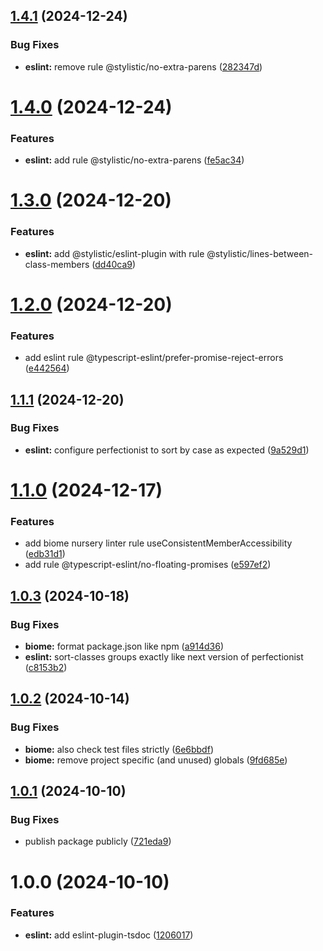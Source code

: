 ## [1.4.1](https://github.com/liveryvideo/biome-lit/compare/v1.4.0...v1.4.1) (2024-12-24)


### Bug Fixes

* **eslint:** remove rule @stylistic/no-extra-parens ([282347d](https://github.com/liveryvideo/biome-lit/commit/282347d29da962539d0e67cd8c4392cfb2ad9c49))

# [1.4.0](https://github.com/liveryvideo/biome-lit/compare/v1.3.0...v1.4.0) (2024-12-24)


### Features

* **eslint:** add rule @stylistic/no-extra-parens ([fe5ac34](https://github.com/liveryvideo/biome-lit/commit/fe5ac34d02840b5141e9df15086a668104a7586d))

# [1.3.0](https://github.com/liveryvideo/biome-lit/compare/v1.2.0...v1.3.0) (2024-12-20)


### Features

* **eslint:** add @stylistic/eslint-plugin with rule @stylistic/lines-between-class-members ([dd40ca9](https://github.com/liveryvideo/biome-lit/commit/dd40ca9574ce1a41530c52776f9a3c65ddba4b26))

# [1.2.0](https://github.com/liveryvideo/biome-lit/compare/v1.1.1...v1.2.0) (2024-12-20)


### Features

* add eslint rule @typescript-eslint/prefer-promise-reject-errors ([e442564](https://github.com/liveryvideo/biome-lit/commit/e442564756c3669266bad4800502fdf005518a05))

## [1.1.1](https://github.com/liveryvideo/biome-lit/compare/v1.1.0...v1.1.1) (2024-12-20)


### Bug Fixes

* **eslint:** configure perfectionist to sort by case as expected ([9a529d1](https://github.com/liveryvideo/biome-lit/commit/9a529d13218e832e488e6c82bdf9138639a63d1d))

# [1.1.0](https://github.com/liveryvideo/biome-lit/compare/v1.0.3...v1.1.0) (2024-12-17)


### Features

* add biome nursery linter rule useConsistentMemberAccessibility ([edb31d1](https://github.com/liveryvideo/biome-lit/commit/edb31d13640d4b3da8064ef65a1f9c8e77438226))
* add rule @typescript-eslint/no-floating-promises ([e597ef2](https://github.com/liveryvideo/biome-lit/commit/e597ef2b7c972712447ea30ee614efd69f7b77f9))

## [1.0.3](https://github.com/liveryvideo/biome-lit/compare/v1.0.2...v1.0.3) (2024-10-18)


### Bug Fixes

* **biome:** format package.json like npm ([a914d36](https://github.com/liveryvideo/biome-lit/commit/a914d364e490347b2e6bbc7f34e2344584bad2ba))
* **eslint:** sort-classes groups exactly like next version of perfectionist ([c8153b2](https://github.com/liveryvideo/biome-lit/commit/c8153b294f48903793f38dad45844d77d7a57144))

## [1.0.2](https://github.com/liveryvideo/biome-lit/compare/v1.0.1...v1.0.2) (2024-10-14)


### Bug Fixes

* **biome:** also check test files strictly ([6e6bbdf](https://github.com/liveryvideo/biome-lit/commit/6e6bbdf09dab36f28fd07211fb9f591309167a9d))
* **biome:** remove project specific (and unused) globals ([9fd685e](https://github.com/liveryvideo/biome-lit/commit/9fd685edb6a88d500ceef8daa339949feef9c16f))

## [1.0.1](https://github.com/liveryvideo/biome-lit/compare/v1.0.0...v1.0.1) (2024-10-10)


### Bug Fixes

* publish package publicly ([721eda9](https://github.com/liveryvideo/biome-lit/commit/721eda9cc39c3657be76adda4aaf86638a5b962c))

# 1.0.0 (2024-10-10)


### Features

* **eslint:** add eslint-plugin-tsdoc ([1206017](https://github.com/liveryvideo/biome-lit/commit/1206017f13ac02449cf0f47d0792964e47ef653c))
